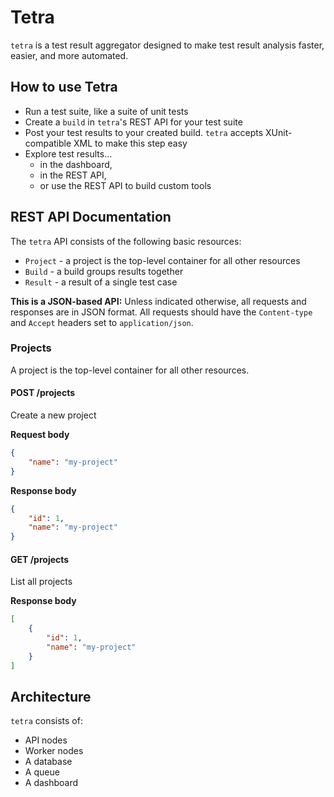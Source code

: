 # Tetra

`tetra` is a test result aggregator designed to make test result analysis
faster, easier, and more automated.

## How to use Tetra

- Run a test suite, like a suite of unit tests
- Create a `build` in `tetra`'s REST API for your test suite
- Post your test results to your created build. `tetra` accepts
  XUnit-compatible XML to make this step easy
- Explore test results...
    * in the dashboard,
    * in the REST API,
    * or use the REST API to build custom tools

## REST API Documentation

The `tetra` API consists of the following basic resources:

- `Project` - a project is the top-level container for all other resources
- `Build` - a build groups results together
- `Result` - a result of a single test case

**This is a JSON-based API:** Unless indicated otherwise, all requests and
responses are in JSON format. All requests should have the `Content-type` and
`Accept` headers set to `application/json`.

### Projects

A project is the top-level container for all other resources.

#### POST /projects

Create a new project

**Request body**

```JSON
{
    "name": "my-project"
}
```

**Response body**

```JSON
{
    "id": 1,
    "name": "my-project"
}
```

#### GET /projects

List all projects

**Response body**

```JSON
[
    {
        "id": 1,
        "name": "my-project"
    }
]
```

## Architecture

`tetra` consists of:

- API nodes
- Worker nodes
- A database
- A queue
- A dashboard
